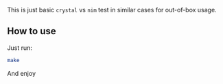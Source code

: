 
This is just basic `crystal` vs `nim` test in similar cases for out-of-box usage.

## How to use
Just run:

```bash
make
```

And enjoy
